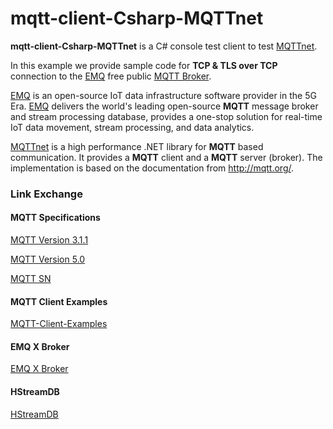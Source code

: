 # mqtt-client-Csharp-MQTTnet

**mqtt-client-Csharp-MQTTnet** is a C# console test client to test [MQTTnet](https://github.com/dotnet/MQTTnet).

In this example we provide sample code for **TCP & TLS over TCP** connection to the [EMQ](https://www.emqx.com/en)  free public [MQTT Broker](https://www.emqx.com/en/mqtt/public-mqtt5-broker).

[EMQ](https://www.emqx.com/en) is an open-source IoT data infrastructure software provider in the 5G Era. [EMQ](https://www.emqx.com/en) delivers the world's leading open-source **MQTT** message broker and stream processing database, provides a one-stop solution for real-time IoT data movement, stream processing, and data analytics.

[MQTTnet](https://github.com/dotnet/MQTTnet) is a high performance .NET library for **MQTT** based communication. It provides a **MQTT** client and a **MQTT** server (broker). The implementation is based on the documentation from http://mqtt.org/.



### Link Exchange

#### MQTT Specifications 

[MQTT Version 3.1.1](https://docs.oasis-open.org/mqtt/mqtt/v3.1.1/os/mqtt-v3.1.1-os.html)

[MQTT Version 5.0](https://docs.oasis-open.org/mqtt/mqtt/v5.0/cs02/mqtt-v5.0-cs02.html)

[MQTT SN](http://mqtt.org/new/wp-content/uploads/2009/06/MQTT-SN_spec_v1.2.pdf)

#### MQTT Client Examples

[MQTT-Client-Examples](https://github.com/emqx/MQTT-Client-Examples)

#### EMQ X Broker

[EMQ X Broker](https://www.emqx.com/en)

#### HStreamDB

[HStreamDB](https://hstream.io/)